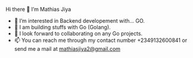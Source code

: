 Hi there 👋 I’m Mathias Jiya

- 👀 I’m interested in Backend developement with... GO.
- 🌱 I am building stuffs with Go (Golang).
- 👯 I look forward to collaborating on any Go projects.
- 📫 You can reach me through my contact number +2349132600841 or send me a mail at mathiasjiya2@gmail.com
